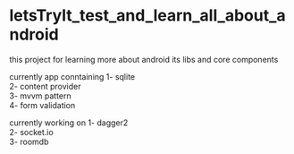 # letsTryIt_test_and_learn_all_about_android
 this project for learning more about android its libs and core components
 
 
 currently app conntaining
 1- sqlite  
 2- content provider  
 3- mvvm pattern  
 4- form validation  
 
 currently working on
 1- dagger2  
 2- socket.io  
 3- roomdb  
